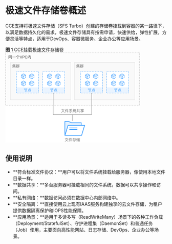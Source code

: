 # 极速文件存储卷概述<a name="cce_01_0330"></a>

CCE支持将极速文件存储（SFS Turbo）创建的存储卷挂载到容器的某一路径下，以满足数据持久化的需求，极速文件存储具有按需申请，快速供给，弹性扩展，方便灵活等特点，适用于DevOps、容器微服务、企业办公等应用场景。

**图 1**  CCE挂载极速文件存储卷<a name="cce_01_0270_fig1837231912417"></a>  
![](figures/CCE挂载极速文件存储卷-104.png "CCE挂载极速文件存储卷-104")

## 使用说明<a name="cce_01_0270_section16125104115411"></a>

-   **符合标准文件协议：**用户可以将文件系统挂载给服务器，像使用本地文件目录一样。
-   **数据共享：**多台服务器可挂载相同的文件系统，数据可以共享操作和访问。
-   **私有网络：**数据访问必须在数据中心内部网络中。
-   **安全隔离：**直接使用云上现有IAAS服务构建独享的云文件存储，为租户提供数据隔离保护和IOPS性能保障。
-   **应用场景：**适用于多读多写（ReadWriteMany）场景下的各种工作负载（Deployment/StatefulSet）、守护进程集（DaemonSet）和普通任务（Job）使用，主要面向高性能网站、日志存储、DevOps、企业办公等场景。

